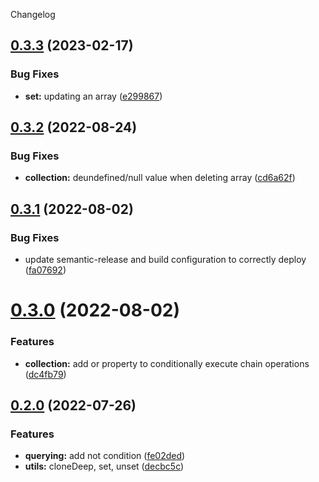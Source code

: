 Changelog

## [0.3.3](https://github.com/alexberriman/newtondb/compare/v0.3.2...v0.3.3) (2023-02-17)


### Bug Fixes

* **set:** updating an array ([e299867](https://github.com/alexberriman/newtondb/commit/e29986749cb432bcdd719171903687016ab36533))

## [0.3.2](https://github.com/alexberriman/newtondb/compare/v0.3.1...v0.3.2) (2022-08-24)


### Bug Fixes

* **collection:** deundefined/null value when deleting array ([cd6a62f](https://github.com/alexberriman/newtondb/commit/cd6a62f87838899dadd062099bf15c6ad92b0df0))

## [0.3.1](https://github.com/alexberriman/newtondb/compare/v0.3.0...v0.3.1) (2022-08-02)


### Bug Fixes

* update semantic-release and build configuration to correctly deploy ([fa07692](https://github.com/alexberriman/newtondb/commit/fa076920cc12defad87ac96b7a53f20c38998db1))

# [0.3.0](https://github.com/alexberriman/newtondb/compare/v0.2.0...v0.3.0) (2022-08-02)

### Features

- **collection:** add or property to conditionally execute chain operations ([dc4fb79](https://github.com/alexberriman/newtondb/commit/dc4fb79297edf21ec79d302373763b787f881cac))

## [0.2.0](https://github.com/alexberriman/newtondb/compare/v0.1.2...v0.2.0) (2022-07-26)

### Features

- **querying:** add not condition ([fe02ded](https://github.com/alexberriman/newtondb/commit/fe02ded504fce1280718548e918a513647f38955))
- **utils:** cloneDeep, set, unset ([decbc5c](https://github.com/alexberriman/newtondb/commit/decbc5c1e0e00d95195701c04811e420e56654ab))
